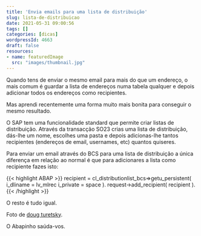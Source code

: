 ```yaml
---
title: 'Envia emails para uma lista de distribuição'
slug: lista-de-distribuicao
date: 2021-05-31 09:00:56
tags: []
categories: [dicas]
wordpressId: 4663
draft: false
resources:
- name: featuredImage
  src: "images/thumbnail.jpg"
---
```

Quando tens de enviar o mesmo email para mais do que um endereço, o mais comum é guardar a lista de endereços numa tabela qualquer e depois adicionar todos os endereços como recipientes.

Mas aprendi recentemente uma forma muito mais bonita para conseguir o mesmo resultado.

<!--more-->

O SAP tem uma funcionalidade standard que permite criar listas de distribuição. Através da transacção SO23 crias uma lista de distribuição, dás-lhe um nome, escolhes uma pasta e depois adicionas-lhe tantos recipientes (endereços de email, usernames, etc) quantos quiseres.

Para enviar um email através do BCS para uma lista de distribuição a única diferença em relação ao normal é que para adicionares a lista como recipiente fazes isto:


{{< highlight ABAP >}}
recipient = cl_distributionlist_bcs=>getu_persistent(
  i_dliname = lv_mlrec
  i_private = space ).
request->add_recipient( recipient ).
{{< /highlight >}}

O resto é tudo igual.

Foto de [doug turetsky][1].

O Abapinho saúda-vos.

   [1]: https://visualhunt.co/a6/904f753c
